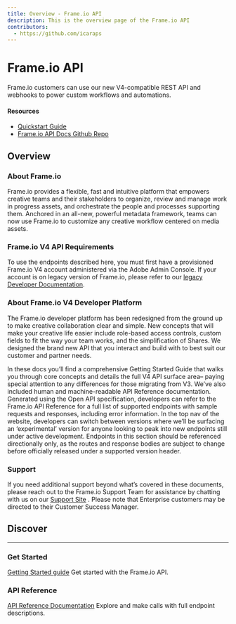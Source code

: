 ```yaml
---
title: Overview - Frame.io API
description: This is the overview page of the Frame.io API
contributors:
  - https://github.com/icaraps 
---
```


<Hero slots="heading, text"/>

# Frame.io API

Frame.io customers can use our new V4-compatible REST API and webhooks to power custom workflows and automations.

<Resources slots="heading, links"/>

#### Resources

* [Quickstart Guide](guides/)
* [Frame.io API Docs Github Repo](https://github.com/AdobeDocs/frameio-api)

## Overview

### About Frame.io

Frame.io provides a flexible, fast and intuitive platform that empowers creative teams and their stakeholders to organize, review and manage work in progress assets, and orchestrate the people and processes supporting them. Anchored in an all-new, powerful metadata framework, teams can now use Frame.io to customize any creative workflow centered on media assets.

### Frame.io V4 API Requirements

To use the endpoints described here, you must first have a provisioned Frame.io V4 account administered via the Adobe Admin Console. If your account is on legacy version of Frame.io, please refer to our [legacy Developer Documentation](https://developer.frame.io/docs/).

### About Frame.io V4 Developer Platform 

The Frame.io developer platform has been redesigned from the ground up to make creative collaboration clear and simple. New concepts that will make your creative life easier include role-based access controls, custom fields to fit the way your team works, and the simplification of Shares. We designed the brand new API that you interact and build with to best suit our customer and partner needs.

In these docs you’ll find a comprehensive Getting Started Guide that walks you through core concepts and details the full V4 API surface area– paying special attention to any differences for those migrating from V3. We’ve also included human and machine-readable API Reference documentation. Generated using the Open API specification, developers can refer to the Frame.io API Reference for a full list of supported endpoints with sample requests and responses, including error information. In the top nav of the website, developers can switch between versions where we’ll be surfacing an ‘experimental’ version for anyone looking to peak into new endpoints still under active development. Endpoints in this section should be referenced directionally only, as the routes and response bodies are subject to change before officially released under a supported version header.

### Support 

If you need additional support beyond what’s covered in these documents, please reach out to the Frame.io Support Team for assistance by chatting with us on our [Support Site](https://support.frame.io/en/) . Please note that Enterprise customers may be directed to their Customer Success Manager.

## Discover

* * *

### Get Started 

[Getting Started guide](guides/)
Get started with the Frame.io API.

### API Reference

[API Reference Documentation](api/current/)
Explore and make calls with full endpoint descriptions.
